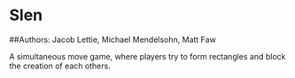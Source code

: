 # Slen

##Authors:
Jacob Lettie, Michael Mendelsohn, Matt Faw

A simultaneous move game, where players try to form rectangles and block the creation of each others.
